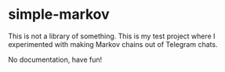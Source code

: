 # simple-markov

This is not a library of something. This is my test project where I experimented with making Markov chains out of Telegram chats.

No documentation, have fun!